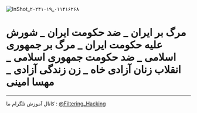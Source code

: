 ![InShot_۲۰۲۴۱۰۱۹_۰۱۱۴۱۶۲۶۸](https://github.com/user-attachments/assets/a719c9b1-411e-4375-8ebf-29e0869af8dd)
# مرگ بر ایران _ ضد حکومت ایران _ شورش علیه حکومت ایران _ مرگ بر جمهوری اسلامی _ ضد حکومت جمهوری اسلامی _ انقلاب زنان آزادی خاه _ زن زندگی آزادی _ مهسا امینی
------
کانال آموزش تلگرام ما :
[@Filtering_Hacking](https://t.me/Filtering_Hacking)
